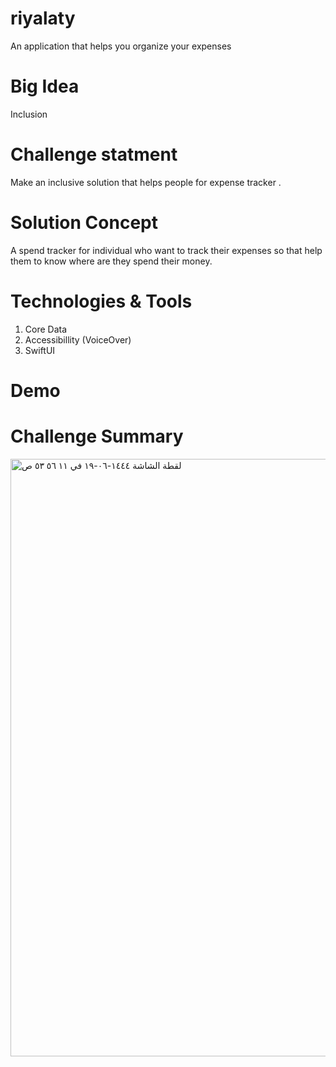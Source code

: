 # riyalaty
An application that helps you organize your expenses
# Big Idea
Inclusion
# Challenge statment
Make an inclusive solution that helps people for expense tracker .
# Solution Concept
A spend tracker for individual who want to  track their expenses so that help them to know where are they spend their money.
# Technologies & Tools
1. Core Data
2. Accessibillity (VoiceOver)
3. SwiftUI
# Demo

# Challenge Summary
<img width="956" alt="‏لقطة الشاشة ١٤٤٤-٠٦-١٩ في ١١ ٥٦ ٥٣ ص" src="https://user-images.githubusercontent.com/116795488/212494576-56994574-289a-42b3-b81e-2b59c20d73a2.png">
